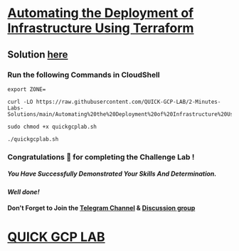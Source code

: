 # [Automating the Deployment of Infrastructure Using Terraform ](https://www.cloudskillsboost.google/focuses/19098?parent=catalog)

## Solution [here](https://youtu.be/M6CKigU4BBM)

### Run the following Commands in CloudShell
```
export ZONE=
```
```
curl -LO https://raw.githubusercontent.com/QUICK-GCP-LAB/2-Minutes-Labs-Solutions/main/Automating%20the%20Deployment%20of%20Infrastructure%20Using%20Terraform/quickgcplab.sh

sudo chmod +x quickgcplab.sh

./quickgcplab.sh
```

### Congratulations 🎉 for completing the Challenge Lab !

##### *You Have Successfully Demonstrated Your Skills And Determination.*

#### *Well done!*

#### Don't Forget to Join the [Telegram Channel](https://t.me/QuickGcpLab) & [Discussion group](https://t.me/QuickGcpLabChats)

# [QUICK GCP LAB](https://www.youtube.com/@quickgcplab)
